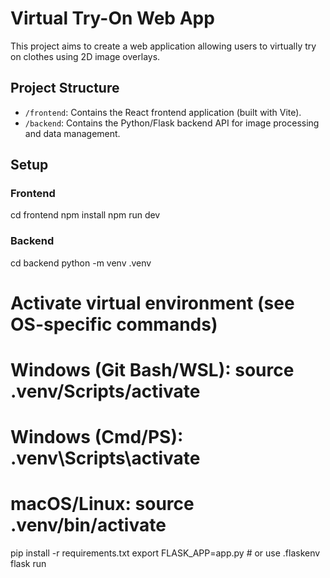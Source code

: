 # Virtual Try-On Web App

This project aims to create a web application allowing users to virtually try on clothes using 2D image overlays.

## Project Structure

-   `/frontend`: Contains the React frontend application (built with Vite).
-   `/backend`: Contains the Python/Flask backend API for image processing and data management.

## Setup

### Frontend

cd frontend
npm install
npm run dev

### Backend

cd backend
python -m venv .venv
# Activate virtual environment (see OS-specific commands)
# Windows (Git Bash/WSL): source .venv/Scripts/activate
# Windows (Cmd/PS): .venv\Scripts\activate
# macOS/Linux: source .venv/bin/activate
pip install -r requirements.txt
export FLASK_APP=app.py # or use .flaskenv
flask run